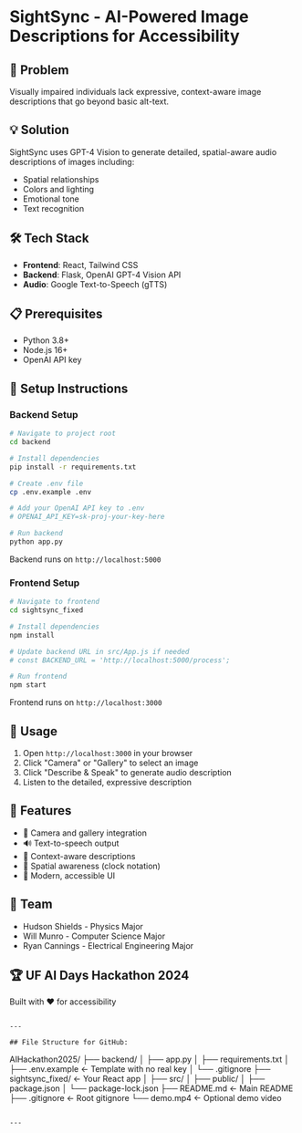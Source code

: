 # SightSync - AI-Powered Image Descriptions for Accessibility

## 🎯 Problem
Visually impaired individuals lack expressive, context-aware image descriptions that go beyond basic alt-text.

## 💡 Solution
SightSync uses GPT-4 Vision to generate detailed, spatial-aware audio descriptions of images including:
- Spatial relationships
- Colors and lighting
- Emotional tone
- Text recognition

## 🛠️ Tech Stack
- **Frontend**: React, Tailwind CSS
- **Backend**: Flask, OpenAI GPT-4 Vision API
- **Audio**: Google Text-to-Speech (gTTS)

## 📋 Prerequisites
- Python 3.8+
- Node.js 16+
- OpenAI API key

## 🚀 Setup Instructions

### Backend Setup
```bash
# Navigate to project root
cd backend

# Install dependencies
pip install -r requirements.txt

# Create .env file
cp .env.example .env

# Add your OpenAI API key to .env
# OPENAI_API_KEY=sk-proj-your-key-here

# Run backend
python app.py
```

Backend runs on `http://localhost:5000`

### Frontend Setup
```bash
# Navigate to frontend
cd sightsync_fixed

# Install dependencies
npm install

# Update backend URL in src/App.js if needed
# const BACKEND_URL = 'http://localhost:5000/process';

# Run frontend
npm start
```

Frontend runs on `http://localhost:3000`

## 📱 Usage
1. Open `http://localhost:3000` in your browser
2. Click "Camera" or "Gallery" to select an image
3. Click "Describe & Speak" to generate audio description
4. Listen to the detailed, expressive description

## 🎨 Features
- 📸 Camera and gallery integration
- 🔊 Text-to-speech output
- 🎯 Context-aware descriptions
- 📍 Spatial awareness (clock notation)
- 🎨 Modern, accessible UI

## 👥 Team
- Hudson Shields - Physics Major
- Will Munro - Computer Science Major
- Ryan Cannings - Electrical Engineering Major

## 🏆 UF AI Days Hackathon 2024
Built with ❤️ for accessibility

```

---

## File Structure for GitHub:
```
AIHackathon2025/
├── backend/
│   ├── app.py
│   ├── requirements.txt
│   ├── .env.example          ← Template with no real key
│   └── .gitignore
├── sightsync_fixed/          ← Your React app
│   ├── src/
│   ├── public/
│   ├── package.json
│   └── package-lock.json
├── README.md                  ← Main README
├── .gitignore                 ← Root gitignore
└── demo.mp4                   ← Optional demo video
```

---